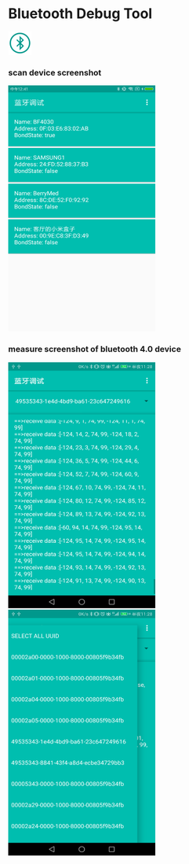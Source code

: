 # Bluetooth Debug Tool

<img src="icon.png"></img>

### scan device screenshot
<img src="image1.png" width="300px" height="500px"/>

### measure screenshot of bluetooth 4.0 device
<img src="image2.png" width="300px" height="500px"/> <img src="image3.png" width="300px" height="500px"/>
